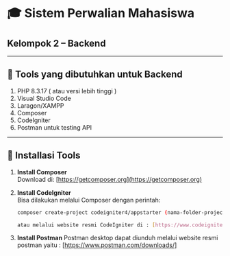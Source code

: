 # 🎓 Sistem Perwalian Mahasiswa  
## Kelompok 2 – Backend  

---
## 📌 Tools yang dibutuhkan untuk Backend 
1. PHP 8.3.17 ( atau versi lebih tinggi )
2. Visual Studio Code
3. Laragon/XAMPP
4. Composer
5. CodeIgniter
6. Postman untuk testing API 
---

## 📌 Installasi Tools

1. **Install Composer**  
   Download di: [https://getcomposer.org](https://getcomposer.org) 

2. **Install CodeIgniter**  
   Bisa dilakukan melalui Composer dengan perintah:
   ```bash
   composer create-project codeigniter4/appstarter (nama-folder-project) -vvv
   
   atau melalui website resmi CodeIgniter di : [https://www.codeigniter.com/download]
3. **Install Postman**
   Postman desktop dapat diunduh melalui website resmi postman yaitu : [https://www.postman.com/downloads/]

